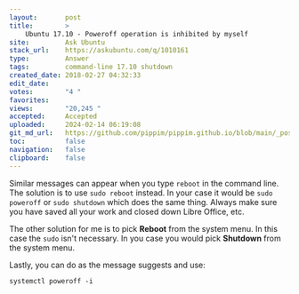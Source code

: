 ```yaml
---
layout:       post
title:        >
    Ubuntu 17.10 - Poweroff operation is inhibited by myself
site:         Ask Ubuntu
stack_url:    https://askubuntu.com/q/1010161
type:         Answer
tags:         command-line 17.10 shutdown
created_date: 2018-02-27 04:32:33
edit_date:    
votes:        "4 "
favorites:    
views:        "20,245 "
accepted:     Accepted
uploaded:     2024-02-14 06:19:08
git_md_url:   https://github.com/pippim/pippim.github.io/blob/main/_posts/2018/2018-02-27-Ubuntu-17.10-Poweroff-operation-is-inhibited-by-myself.md
toc:          false
navigation:   false
clipboard:    false
---
```


Similar messages can appear when you type `reboot` in the command line. The solution is to use `sudo reboot` instead. In your case it would be `sudo poweroff` or `sudo shutdown` which does the same thing. Always make sure you have saved all your work and closed down Libre Office, etc.

The other solution for me is to pick **Reboot** from the system menu. In this case the `sudo` isn't necessary. In you case you would pick **Shutdown** from the system menu.

Lastly, you can do as the message suggests and use:

``` 
systemctl poweroff -i
```

